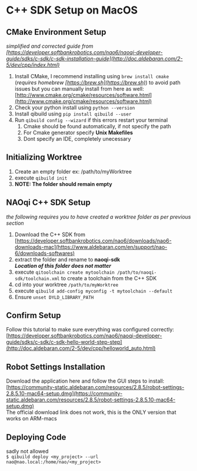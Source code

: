 # C++ SDK Setup on MacOS 

## CMake Environment Setup
*simplified and corrected guide from [https://developer.softbankrobotics.com/nao6/naoqi-developer-guide/sdks/c-sdk/c-sdk-installation-guide](http://doc.aldebaran.com/2-5/dev/cpp/index.html)*

1. Install CMake, I recommend installing using `brew install cmake` (*requires homebrew [https://brew.sh](https://brew.sh)*) to avoid path issues but you can manually install from here as well: [http://www.cmake.org/cmake/resources/software.html](http://www.cmake.org/cmake/resources/software.html)
2. Check your python install using `python --version`
3. Install qibuild using `pip install qibuild --user`
4. Run `qibuild config --wizard` if this errors restart your terminal
    1. Cmake should be found automatically, if not specify the path
    2. For Cmake generator specify **Unix Makefiles**
    3. Dont specify an IDE, completely unecessary

## Initializing Worktree
1. Create an empty folder ex: /path/to/myWorktree
2. execute `qibuild init`
3. **NOTE: The folder should remain empty**

## NAOqi C++ SDK Setup
*the following requires you to have created a worktree folder as per previous section*
1. Download the C++ SDK from [https://developer.softbankrobotics.com/nao6/downloads/nao6-downloads-mac](https://www.aldebaran.com/en/support/nao-6/downloads-softwares)
2. extract the folder and rename to **naoqi-sdk** \
   ***Location of this folder does not matter*** 
3. execute `qitoolchain create mytoolchain /path/to/naoqi-sdk/toolchain.xml` to create a toolchain from the C++ SDK
4. cd into your worktree `/path/to/myWorktree`
5. execute `qibuild add-config myconfig -t mytoolchain --default`
6. Ensure `unset DYLD_LIBRARY_PATH`

## Confirm Setup
Follow this tutorial to make sure everything was configured correctly: \
[https://developer.softbankrobotics.com/nao6/naoqi-developer-guide/sdks/c-sdk/c-sdk-hello-world-step-step](http://doc.aldebaran.com/2-5/dev/cpp/helloworld_auto.html)

## Robot Settings Installation
Download the application here and follow the GUI steps to install: \
[https://community-static.aldebaran.com/resources/2.8.5/robot-settings-2.8.5.10-mac64-setup.dmg](https://community-static.aldebaran.com/resources/2.8.5/robot-settings-2.8.5.10-mac64-setup.dmg) \
The official download link does not work, this is the ONLY version that works on ARM-macs

## Deploying Code
sadly not allowed\
`$ qibuild deploy <my_project> --url nao@nao.local:/home/nao/<my_project>`
